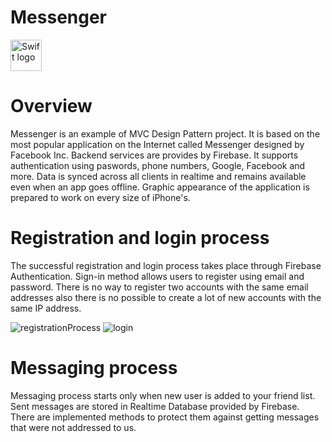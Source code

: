 # Messenger
<img src="https://swift.org/assets/images/swift.svg" alt="Swift logo" height="50" >

# Overview
Messenger is an example of MVC Design Pattern project. It is based on the most popular application on the Internet called Messenger designed by Facebook Inc. Backend services are provides by Firebase. It supports authentication using paswords, phone numbers, Google, Facebook and more. Data is synced across all clients in realtime and remains available even when an app goes offline. Graphic appearance of the application is prepared to work on every size of iPhone's.

# Registration and login process
The successful registration and login process takes place through Firebase Authentication. Sign-in method allows users to register using email and password. There is no way to register two accounts with the same email addresses also there is no possible to create a lot of new accounts with the same IP address.

![registrationProcess](https://user-images.githubusercontent.com/13642892/75624113-a099e280-5bb1-11ea-99ee-e76c6758a53a.gif)
![login](https://user-images.githubusercontent.com/13642892/75624171-287fec80-5bb2-11ea-9956-801c71fb913b.gif)

# Messaging process
Messaging process starts only when new user is added to your friend list. Sent messages are stored in Realtime Database provided by Firebase. There are implemented methods to protect them against getting messages that were not addressed to us.

